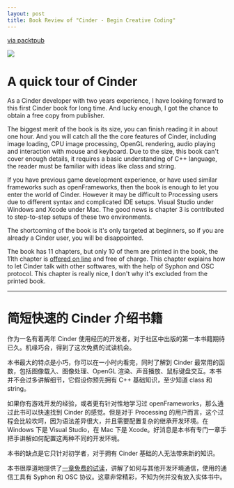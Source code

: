 ```yaml
---
layout: post
title: Book Review of "Cinder - Begin Creative Coding"
---
```


[via packtpub][booklink]


![](http://ec4.images-amazon.com/images/I/51H8aM1wZTL._SL500_.jpg)

# A quick tour of Cinder #

As a Cinder developer with two years experience, I have looking forward to this first Cinder book for long time. And lucky enough, I got the chance to obtain a free copy from publisher.




The biggest merit of the book is its size, you can finish reading it in about one hour. And you will catch all the the core features of Cinder, including image loading, CPU image processing, OpenGL rendering, audio playing and interaction with mouse and keyboard. Due to the size, this book can't cover enough details, it requires a basic understanding of C++ language, the reader must be familiar with ideas like class and string.

If you have previous game development experience, or have used similar frameworks such as openFrameworks, then the book is enough to let you enter the world of Cinder. However it may be difficult to Processing users due to different syntax and complicated IDE setups. Visual Studio under Windows and Xcode under Mac. The good news is chapter 3 is contributed to step-to-step setups of these two environments.

The shortcoming of the book is it's only targeted at beginners, so if you are already a Cinder user, you will be disappointed.

The book has 11 chapters, but only 10 of them are printed in the book, the 11th chapter is [offered on line][ch11pdf] and free of charge. This chapter explains how to let Cinder talk with other softwares, with the help of Syphon and OSC protocol. This chapter is really nice, I don't why it's excluded from the printed book.

------------
# 简短快速的 Cinder 介绍书籍 #

作为一名有着两年 Cinder 使用经历的开发者，对于社区中出版的第一本书籍期待已久。机缘巧合，得到了这次免费的试读机会。

本书最大的特点是小巧，你可以在一小时内看完，同时了解到 Cinder 最常用的函数，包括图像载入、图像处理、OpenGL 渲染、声音播放、鼠标键盘交互。本书并不会过多讲解细节，它假设你预先拥有 C++ 基础知识，至少知道 class 和 string。

如果你有游戏开发的经验，或者更有针对性地学习过 openFrameworks，那么通过此书可以快速找到 Cinder 的感觉。但是对于 Processing 的用户而言，这个过程会比较坎坷，因为语法差异很大，并且需要配置复杂的继承开发环境。在 Windows 下是 Visual Studio，在 Mac 下是 Xcode。好消息是本书有专门一章手把手讲解如何配置这两种不同的开发环境。

本书的缺点是它只针对初学者，对于拥有 Cinder 基础的人无法带来新的知识。

本书很厚道地提供了[一章免费的试读][ch11pdf]，讲解了如何与其他开发环境通信，使用的通信工具有 Syphon 和 OSC 协议。这章非常精彩，不知为何并没有放入实体书中。

[booklink]: http://www.packtpub.com/begin-creative-coding-with-cinder/book
[ch11pdf]: http://www.packtpub.com/sites/default/files/downloads/Escaping_Singleness.pdf
